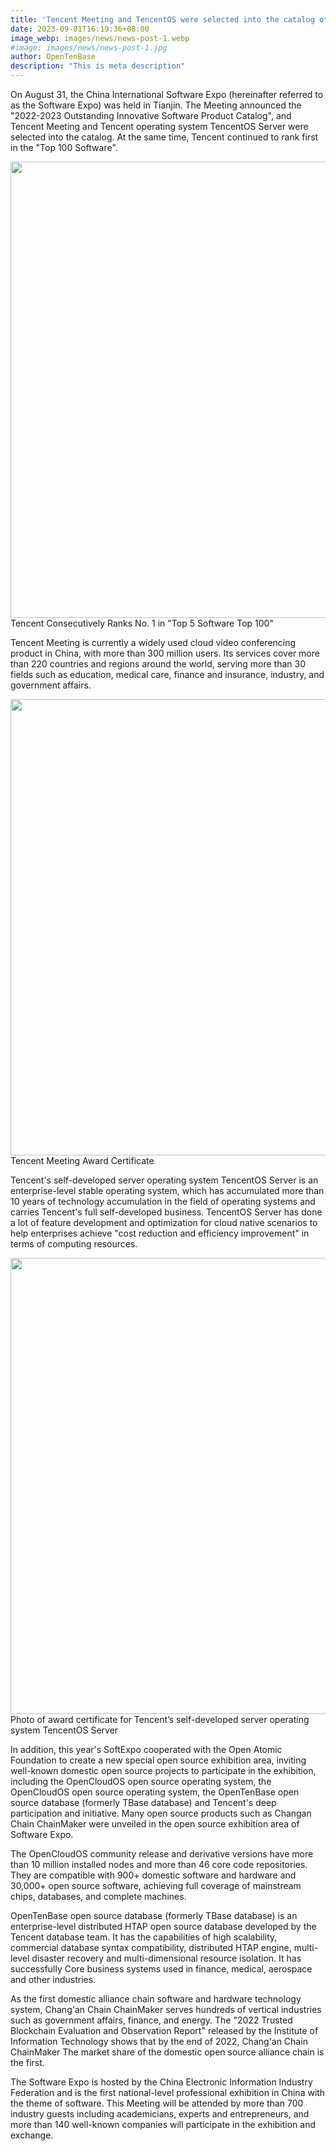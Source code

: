 ```yaml
---
title: 'Tencent Meeting and TencentOS were selected into the catalog of "Outstanding Innovative Software Products of the Year"'
date: 2023-09-01T16:19:36+08:00
image_webp: images/news/news-post-1.webp
#image: images/news/news-post-1.jpg
author: OpenTenBase
description: "This is meta description"
---
```


On August 31, the China International Software Expo (hereinafter referred to as the Software Expo) was held in Tianjin. The Meeting announced the "2022-2023 Outstanding Innovative Software Product Catalog", and Tencent Meeting and Tencent operating system TencentOS Server were selected into the catalog. At the same time, Tencent continued to rank first in the "Top 100 Software".

<img src=../images/news-post-1-01.webp width=730 />
Tencent Consecutively Ranks No. 1 in "Top 5 Software Top 100"

Tencent Meeting is currently a widely used cloud video conferencing product in China, with more than 300 million users. Its services cover more than 220 countries and regions around the world, serving more than 30 fields such as education, medical care, finance and insurance, industry, and government affairs.

<img src=../images/news-post-1-02.webp width=730 />
Tencent Meeting Award Certificate

Tencent's self-developed server operating system TencentOS Server is an enterprise-level stable operating system, which has accumulated more than 10 years of technology accumulation in the field of operating systems and carries Tencent's full self-developed business. TencentOS Server has done a lot of feature development and optimization for cloud native scenarios to help enterprises achieve "cost reduction and efficiency improvement" in terms of computing resources.

<img src=../images/news-post-1-03.webp width=730 />
Photo of award certificate for Tencent’s self-developed server operating system TencentOS Server

In addition, this year's SoftExpo cooperated with the Open Atomic Foundation to create a new special open source exhibition area, inviting well-known domestic open source projects to participate in the exhibition, including the OpenCloudOS open source operating system, the OpenCloudOS open source operating system, the OpenTenBase open source database (formerly TBase database) and Tencent's deep participation and initiative. Many open source products such as Changan Chain ChainMaker were unveiled in the open source exhibition area of Software Expo.

The OpenCloudOS community release and derivative versions have more than 10 million installed nodes and more than 46 core code repositories. They are compatible with 900+ domestic software and hardware and 30,000+ open source software, achieving full coverage of mainstream chips, databases, and complete machines.

OpenTenBase open source database (formerly TBase database) is an enterprise-level distributed HTAP open source database developed by the Tencent database team. It has the capabilities of high scalability, commercial database syntax compatibility, distributed HTAP engine, multi-level disaster recovery and multi-dimensional resource isolation. It has successfully Core business systems used in finance, medical, aerospace and other industries.

As the first domestic alliance chain software and hardware technology system, Chang'an Chain ChainMaker serves hundreds of vertical industries such as government affairs, finance, and energy. The "2022 Trusted Blockchain Evaluation and Observation Report" released by the Institute of Information Technology shows that by the end of 2022, Chang'an Chain ChainMaker The market share of the domestic open source alliance chain is the first.

The Software Expo is hosted by the China Electronic Information Industry Federation and is the first national-level professional exhibition in China with the theme of software. This Meeting will be attended by more than 700 industry guests including academicians, experts and entrepreneurs, and more than 140 well-known companies will participate in the exhibition and exchange.
